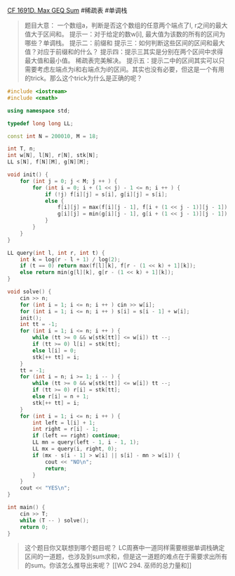 [CF 1691D. Max GEQ Sum](https://codeforces.com/problemset/problem/1691/D)
#稀疏表 #单调栈 
> 题目大意：
> 	一个数组a，判断是否这个数组的任意两个端点了l, r之间的最大值大于区间和。
> 提示一：对于给定的数w[i], 最大值为该数的所有的区间为哪些？单调栈。
> 提示二：前缀和
> 提示三：如何判断这些区间的区间和最大值？对应于前缀和的什么？
> 提示四：提示三其实是分别在两个区间中求得最大值和最小值。  稀疏表完美解决。
> 提示五：提示二中的区间其实可以只需要考虑左端点为i和右端点为i的区间。其实也没有必要，但这是一个有用的trick。那么这个trick为什么是正确的呢？
~~~c++
#include <iostream>
#include <cmath>

using namespace std; 

typedef long long LL;

const int N = 200010, M = 18; 

int T, n;
int w[N], l[N], r[N], stk[N];
LL s[N], f[N][M], g[N][M]; 

void init() {
    for (int j = 0; j < M; j ++ ) {
        for (int i = 0; i + (1 << j) - 1 <= n; i ++ ) {
            if (!j) f[i][j] = s[i], g[i][j] = s[i];
            else {
                f[i][j] = max(f[i][j - 1], f[i + (1 << j - 1)][j - 1]);
                g[i][j] = min(g[i][j - 1], g[i + (1 << j - 1)][j - 1]);
            }
        }
    }
}

LL query(int l, int r, int t) {
    int k = log(r - l + 1) / log(2);
    if (t == 0) return max(f[l][k], f[r - (1 << k) + 1][k]);
    else return min(g[l][k], g[r - (1 << k) + 1][k]);
}

void solve() {
    cin >> n; 
    for (int i = 1; i <= n; i ++ ) cin >> w[i]; 
    for (int i = 1; i <= n; i ++ ) s[i] = s[i - 1] + w[i];
    init();
    int tt = -1; 
    for (int i = 1; i <= n; i ++ ) {
        while (tt >= 0 && w[stk[tt]] <= w[i]) tt --;
        if (tt >= 0) l[i] = stk[tt];
        else l[i] = 0; 
        stk[++ tt] = i;
    }
    tt = -1; 
    for (int i = n; i >= 1; i -- ) {
        while (tt >= 0 && w[stk[tt]] <= w[i]) tt --;
        if (tt >= 0) r[i] = stk[tt];
        else r[i] = n + 1;
        stk[++ tt] = i;
    }
    for (int i = 1; i <= n; i ++ ) {
        int left = l[i] + 1;
        int right = r[i] - 1;
        if (left == right) continue;
        LL mn = query(left - 1, i - 1, 1);
        LL mx = query(i, right, 0);
        if (mx - s[i - 1] > w[i] || s[i] - mn > w[i]) {
            cout << "NO\n";
            return;
        }
    }
    cout << "YES\n";
}

int main() {
    cin >> T;
    while (T -- ) solve(); 
    return 0; 
}
~~~

>这个题目你又联想到哪个题目呢？
>LC周赛中一道同样需要根据单调栈确定区间的一道题，也涉及到sum求和，但是这一道题的难点在于需要求出所有的sum。你该怎么推导出来呢？
>[[WC 294. 巫师的总力量和]]
